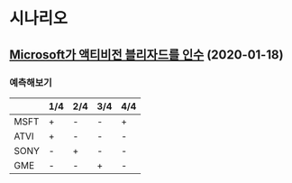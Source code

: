 # 시나리오

## [Microsoft가 액티비전 블리자드를 인수](https://news.hada.io/topic?id=5784&utm_source=slack&utm_medium=bot&utm_campaign=TLS6AUE2K) (2020-01-18)

### 예측해보기

|  | 1/4 | 2/4 | 3/4 | 4/4 |
|---|---|---|---|---|
| MSFT | + | - | - | + |
| ATVI | + | - | - | - |
| SONY | - | + | - | - |
| GME | - | - | + | - |

<StockChart type="rateOfChange" title="^GSPC (S&P500)" ticker="^GSPC" startDate="2022-01-18" />

<StockChart type="rateOfChange" ticker="MSFT" startDate="2022-01-18" />

<StockChart type="rateOfChange" ticker="ATVI" startDate="2022-01-18" />

<StockChart type="rateOfChange" ticker="SONY" startDate="2022-01-18" />

<StockChart type="rateOfChange" ticker="GME" startDate="2022-01-18" />

